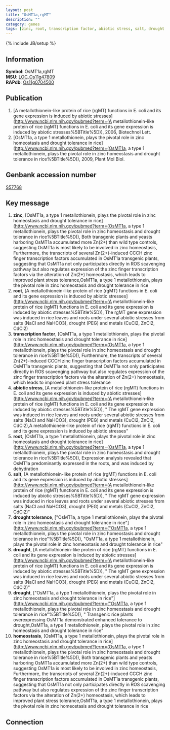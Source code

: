```yaml
---
layout: post
title: "OsMT1a,rgMT"
description: ""
category: genes
tags: [zinc, root, transcription factor, abiotic stress, salt, drought tolerance, drought, homeostasis]
---
```

{% include JB/setup %}

## Information
__Symbol__: OsMT1a,rgMT  
__MSU__: [LOC_Os11g47809](http://rice.plantbiology.msu.edu/cgi-bin/ORF_infopage.cgi?orf=LOC_Os11g47809)  
__RAPdb__: [Os11g0704500](http://rapdb.dna.affrc.go.jp/viewer/gbrowse_details/irgsp1?name=Os11g0704500)  

## Publication
1. [A metallothionein-like protein of rice (rgMT) functions in E. coli and its gene expression is induced by abiotic stresses](http://www.ncbi.nlm.nih.gov/pubmed?term=(A metallothionein-like protein of rice (rgMT) functions in E. coli and its gene expression is induced by abiotic stresses%5BTitle%5D)), 2006, Biotechnol Lett.
2. [OsMT1a, a type 1 metallothionein, plays the pivotal role in zinc homeostasis and drought tolerance in rice](http://www.ncbi.nlm.nih.gov/pubmed?term=(OsMT1a, a type 1 metallothionein, plays the pivotal role in zinc homeostasis and drought tolerance in rice%5BTitle%5D)), 2009, Plant Mol Biol.

## Genbank accession number
[S57768](http://www.ncbi.nlm.nih.gov/nuccore/S57768)

## Key message
1. __zinc__, [OsMT1a, a type 1 metallothionein, plays the pivotal role in zinc homeostasis and drought tolerance in rice](http://www.ncbi.nlm.nih.gov/pubmed?term=(OsMT1a, a type 1 metallothionein, plays the pivotal role in zinc homeostasis and drought tolerance in rice%5BTitle%5D)),  Both transgenic plants and yeasts harboring OsMT1a accumulated more Zn(2+) than wild type controls, suggesting OsMT1a is most likely to be involved in zinc homeostasis, Furthermore, the transcripts of several Zn(2+)-induced CCCH zinc finger transcription factors accumulated in OsMT1a transgenic plants, suggesting that OsMT1a not only participates directly in ROS scavenging pathway but also regulates expression of the zinc finger transcription factors via the alteration of Zn(2+) homeostasis, which leads to improved plant stress tolerance,OsMT1a, a type 1 metallothionein, plays the pivotal role in zinc homeostasis and drought tolerance in rice
2. __root__, [A metallothionein-like protein of rice (rgMT) functions in E. coli and its gene expression is induced by abiotic stresses](http://www.ncbi.nlm.nih.gov/pubmed?term=(A metallothionein-like protein of rice (rgMT) functions in E. coli and its gene expression is induced by abiotic stresses%5BTitle%5D)),  The rgMT gene expression was induced in rice leaves and roots under several abiotic stresses from salts (NaCl and NaHCO3), drought (PEG) and metals (CuCl2, ZnCl2, CdCl2)
3. __transcription factor__, [OsMT1a, a type 1 metallothionein, plays the pivotal role in zinc homeostasis and drought tolerance in rice](http://www.ncbi.nlm.nih.gov/pubmed?term=(OsMT1a, a type 1 metallothionein, plays the pivotal role in zinc homeostasis and drought tolerance in rice%5BTitle%5D)),  Furthermore, the transcripts of several Zn(2+)-induced CCCH zinc finger transcription factors accumulated in OsMT1a transgenic plants, suggesting that OsMT1a not only participates directly in ROS scavenging pathway but also regulates expression of the zinc finger transcription factors via the alteration of Zn(2+) homeostasis, which leads to improved plant stress tolerance
4. __abiotic stress__, [A metallothionein-like protein of rice (rgMT) functions in E. coli and its gene expression is induced by abiotic stresses](http://www.ncbi.nlm.nih.gov/pubmed?term=(A metallothionein-like protein of rice (rgMT) functions in E. coli and its gene expression is induced by abiotic stresses%5BTitle%5D)), " The rgMT gene expression was induced in rice leaves and roots under several abiotic stresses from salts (NaCl and NaHCO3), drought (PEG) and metals (CuCl2, ZnCl2, CdCl2),A metallothionein-like protein of rice (rgMT) functions in E. coli and its gene expression is induced by abiotic stresses"
5. __root__, [OsMT1a, a type 1 metallothionein, plays the pivotal role in zinc homeostasis and drought tolerance in rice](http://www.ncbi.nlm.nih.gov/pubmed?term=(OsMT1a, a type 1 metallothionein, plays the pivotal role in zinc homeostasis and drought tolerance in rice%5BTitle%5D)),  Expression analysis revealed that OsMT1a predominantly expressed in the roots, and was induced by dehydration
6. __salt__, [A metallothionein-like protein of rice (rgMT) functions in E. coli and its gene expression is induced by abiotic stresses](http://www.ncbi.nlm.nih.gov/pubmed?term=(A metallothionein-like protein of rice (rgMT) functions in E. coli and its gene expression is induced by abiotic stresses%5BTitle%5D)), " The rgMT gene expression was induced in rice leaves and roots under several abiotic stresses from salts (NaCl and NaHCO3), drought (PEG) and metals (CuCl2, ZnCl2, CdCl2)"
7. __drought tolerance__, ["OsMT1a, a type 1 metallothionein, plays the pivotal role in zinc homeostasis and drought tolerance in rice"](http://www.ncbi.nlm.nih.gov/pubmed?term=("OsMT1a, a type 1 metallothionein, plays the pivotal role in zinc homeostasis and drought tolerance in rice"%5BTitle%5D)), "OsMT1a, a type 1 metallothionein, plays the pivotal role in zinc homeostasis and drought tolerance in rice"
8. __drought__, [A metallothionein-like protein of rice (rgMT) functions in E. coli and its gene expression is induced by abiotic stresses](http://www.ncbi.nlm.nih.gov/pubmed?term=(A metallothionein-like protein of rice (rgMT) functions in E. coli and its gene expression is induced by abiotic stresses%5BTitle%5D)), " The rgMT gene expression was induced in rice leaves and roots under several abiotic stresses from salts (NaCl and NaHCO3), drought (PEG) and metals (CuCl2, ZnCl2, CdCl2)"
9. __drought__, ["OsMT1a, a type 1 metallothionein, plays the pivotal role in zinc homeostasis and drought tolerance in rice"](http://www.ncbi.nlm.nih.gov/pubmed?term=("OsMT1a, a type 1 metallothionein, plays the pivotal role in zinc homeostasis and drought tolerance in rice"%5BTitle%5D)), " Transgenic rice plants overexpressing OsMT1a demonstrated enhanced tolerance to drought,OsMT1a, a type 1 metallothionein, plays the pivotal role in zinc homeostasis and drought tolerance in rice"
10. __homeostasis__, [OsMT1a, a type 1 metallothionein, plays the pivotal role in zinc homeostasis and drought tolerance in rice](http://www.ncbi.nlm.nih.gov/pubmed?term=(OsMT1a, a type 1 metallothionein, plays the pivotal role in zinc homeostasis and drought tolerance in rice%5BTitle%5D)),  Both transgenic plants and yeasts harboring OsMT1a accumulated more Zn(2+) than wild type controls, suggesting OsMT1a is most likely to be involved in zinc homeostasis, Furthermore, the transcripts of several Zn(2+)-induced CCCH zinc finger transcription factors accumulated in OsMT1a transgenic plants, suggesting that OsMT1a not only participates directly in ROS scavenging pathway but also regulates expression of the zinc finger transcription factors via the alteration of Zn(2+) homeostasis, which leads to improved plant stress tolerance,OsMT1a, a type 1 metallothionein, plays the pivotal role in zinc homeostasis and drought tolerance in rice

## Connection


